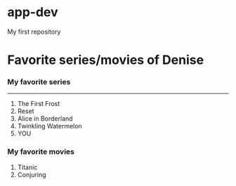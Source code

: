 # app-dev
My first repository
# Favorite series/movies of Denise
### My favorite series
***
1. The First Frost
2. Reset
3. Alice in Borderland
4. Twinkling Watermelon
5. YOU
### My favorite movies
1. Titanic
2. Conjuring
